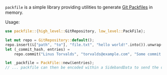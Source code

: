 `packfile` is a simple library providing utilities to generate [Git Packfiles] in memory.

Usage:
```rust
use packfile::{high_level::GitRepository, low_level::PackFile};

let mut repo = GitRepository::default();
repo.insert(&["path", "to"], "file.txt", "hello world!".into()).unwrap();
let (_commit_hash, entries) =
    repo.commit("Linus Torvalds", "torvalds@example.com", "Some commit message").unwrap();

let _packfile = PackFile::new(&entries);
// ... packfile can then be encoded within a SidebandData to send the data to a client
```

[Git Packfiles]: https://git-scm.com/book/en/v2/Git-Internals-Packfiles
